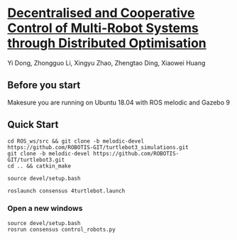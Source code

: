 # [Decentralised and Cooperative Control of Multi-Robot Systems through Distributed Optimisation](https://arxiv.org/abs/2302.01728)

Yi Dong, Zhongguo Li, Xingyu Zhao, Zhengtao Ding, Xiaowei Huang

## Before you start
Makesure you are running on Ubuntu 18.04 with ROS melodic and Gazebo 9

## Quick Start
<!-- 
```
make build
xhost +
make start
cd /home && git clone -b melodic-devel https://github.com/ROBOTIS-GIT/turtlebot3_simulations.git
cd /home && catkin_make
```

for new windows:
docker exec -it 1e7e95ab41da bash -->

```
cd ROS_ws/src && git clone -b melodic-devel https://github.com/ROBOTIS-GIT/turtlebot3_simulations.git
git clone -b melodic-devel https://github.com/ROBOTIS-GIT/turtlebot3.git
cd .. && catkin_make

source devel/setup.bash

roslaunch consensus 4turtlebot.launch
```
### Open a new windows
```
source devel/setup.bash
rosrun consensus control_robots.py
```



<!-- ## Docker Version Updates -- 
Still under test
Coming soon -->
<!-- ## Before you start
Please finish docker installation, official website: https://docs.docker.com/engine/install/ -->

<!-- 
```
make build
xhost +
make start
cd /home && git clone -b melodic-devel https://github.com/ROBOTIS-GIT/turtlebot3_simulations.git
cd /home && catkin_make
```

for new windows:
docker exec -it 1e7e95ab41da bash -->